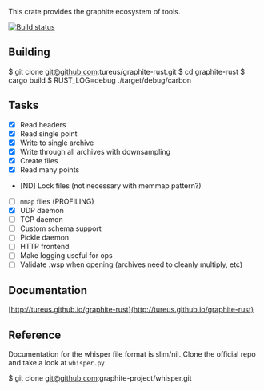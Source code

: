 This crate provides the graphite ecosystem of tools.

[![Build status](https://api.travis-ci.org/tureus/graphite-rust.png)](https://travis-ci.org/tureus/graphite-rust)

## Building

  $ git clone git@github.com:tureus/graphite-rust.git
  $ cd graphite-rust
  $ cargo build
  $ RUST_LOG=debug ./target/debug/carbon

## Tasks

 - [X] Read headers
 - [X] Read single point
 - [X] Write to single archive
 - [X] Write through all archives with downsampling
 - [X] Create files
 - [X] Read many points
 - [ND] Lock files (not necessary with memmap pattern?)
 - [ ] `mmap` files (PROFILING)
 - [X] UDP daemon
 - [ ] TCP daemon
 - [ ] Custom schema support
 - [ ] Pickle daemon
 - [ ] HTTP frontend
 - [ ] Make logging useful for ops
 - [ ] Validate .wsp when opening (archives need to cleanly multiply, etc)

## Documentation

[http://tureus.github.io/graphite-rust](http://tureus.github.io/graphite-rust)

## Reference

Documentation for the whisper file format is slim/nil. Clone the official repo and take a look at `whisper.py`

  $ git clone git@github.com:graphite-project/whisper.git
